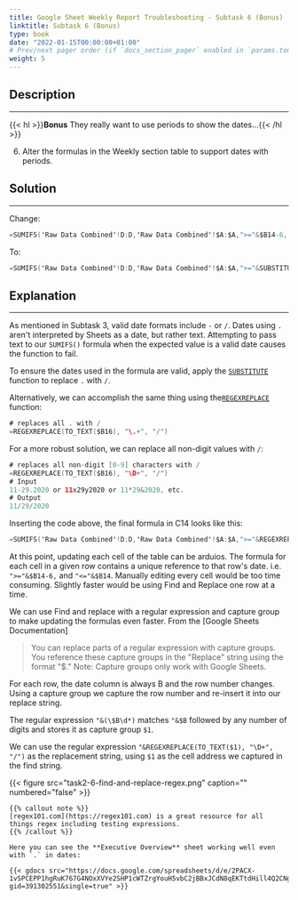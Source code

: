 ```yaml
---
title: Google Sheet Weekly Report Troubleshooting - Subtask 6 (Bonus)
linktitle: Subtask 6 (Bonus)
type: book
date: "2022-01-15T00:00:00+01:00"
# Prev/next pager order (if `docs_section_pager` enabled in `params.toml`)
weight: 5
---
```


## Description

***

{{< hl >}}**Bonus** They really want to use periods to show the dates...{{< /hl >}}
<br />

6. Alter the formulas in the Weekly section table to support dates with periods. 

## Solution

***

Change:
```swift
=SUMIFS('Raw Data Combined'!D:D,'Raw Data Combined'!$A:$A,">="&$B14-6,'Raw Data Combined'!$A:$A,"<="&$B14,'Raw Data Combined'!$I:$I,"<>#N/A")
```
To:
```swift
=SUMIFS('Raw Data Combined'!D:D,'Raw Data Combined'!$A:$A,">="&SUBSTITUTE($B14,".","/")-6,'Raw Data Combined'!$A:$A,"<="&SUBSTITUTE($B14,".","/"),'Raw Data Combined'!$I:$I,"<>#N/A")
```

## Explanation

***

As mentioned in Subtask 3, valid date formats include `-` or `/`. Dates using `.` aren't interpreted by Sheets as a date, but rather text. Attempting to pass text to our `SUMIFS()` formula when the expected value is a valid date causes the function to fail. 

To ensure the dates used in the formula are valid, apply the [`SUBSTITUTE`](https://support.google.com/docs/answer/3094215?hl=en) function to replace `.` with `/`.

Alternatively, we can accomplish the same thing using the[`REGEXREPLACE`](https://support.google.com/docs/answer/3098245) function:

```swift
# replaces all . with /
=REGEXREPLACE(TO_TEXT($B16), "\.+", "/")
```
For a more robust solution, we can replace all non-digit values with `/`:

```swift
# replaces all non-digit [0-9] characters with /
=REGEXREPLACE(TO_TEXT($B16), "\D+", "/")
# Input
11-29.2020 or 11x29y2020 or 11*29&2020, etc.
# Output
11/29/2020
```

Inserting the code above, the final formula in C14 looks like this:

```swift
=SUMIFS('Raw Data Combined'!D:D,'Raw Data Combined'!$A:$A,">="&REGEXREPLACE(TO_TEXT($B14), "\D+", "/")-6,'Raw Data Combined'!$A:$A,"<="&REGEXREPLACE(TO_TEXT($B14), "\D+", "/"), 'Raw Data Combined'!$I:$I,"<>#N/A")
```

At this point, updating each cell of the table can be arduios. The formula for each cell in a given row contains a unique reference to that row's date. i.e. `">="&$B14-6,` and `"<="&$B14`. Manually editing every cell would be too time consuming. Slightly faster would be using Find and Replace one row at a time. 

We can use Find and replace with a regular expression and capture group to make updating the formulas even faster. From the [Google Sheets Documentation]

> You can replace parts of a regular expression with capture groups. You reference these capture groups in the "Replace" string using
> the format "$<group number>." Note: Capture groups only work with Google Sheets. 

For each row, the date column is always B and the row number changes. Using a capture group we capture the row number and re-insert it into our replace string.

The regular expression `"&(\$B\d*)` matches `"&$B` followed by any number of digits and stores it as capture group `$1`. 

We can use the regular expression `"&REGEXREPLACE(TO_TEXT($1), "\D+", "/")` as the replacement string, using `$1` as the cell address we captured in the find string. 

{{< figure src="task2-6-find-and-replace-regex.png" caption="" numbered="false" >}}

```
{{% callout note %}}
[regex101.com](https://regex101.com) is a great resource for all things regex including testing expressions.
{{% /callout %}}

Here you can see the **Executive Overview** sheet working well even with `.` in dates:

{{< gdocs src="https://docs.google.com/spreadsheets/d/e/2PACX-1vSPCEPP1hgRuK767G4NOxXVYe2SHP1cWTZrgYouH5vbC2jBBxJCdN8qEKTtdHill4Q2CNgNpQmXGAA-/pubhtml?gid=391302551&single=true" >}}
